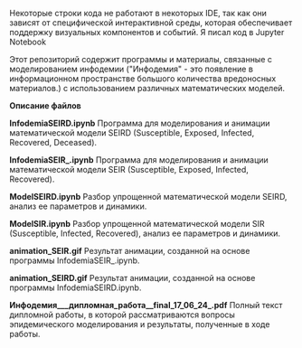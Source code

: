 Некоторые строки кода не работают в некоторых IDE, так как они зависят от специфической интерактивной среды, которая обеспечивает поддержку визуальных компонентов и событий. 
Я писал код в Jupyter Notebook

Этот репозиторий содержит программы и материалы, связанные с моделированием инфодемии ("Инфодемия" - это появление в информационном пространстве большого количества вредоносных материалов.) 
с использованием различных математических моделей.

**Описание файлов**

**InfodemiaSEIRD.ipynb**
Программа для моделирования и анимации математической модели SEIRD (Susceptible, Exposed, Infected, Recovered, Deceased).

**InfodemiaSEIR_.ipynb**
Программа для моделирования и анимации математической модели SEIR (Susceptible, Exposed, Infected, Recovered).

**ModelSEIRD.ipynb**
Разбор упрощенной математической модели SEIRD, анализ ее параметров и динамики.

**ModelSIR.ipynb**
Разбор упрощенной математической модели SIR (Susceptible, Infected, Recovered), анализ ее параметров и динамики.

**animation_SEIR.gif**
Результат анимации, созданной на основе программы InfodemiaSEIR_.ipynb.

**animation_SEIRD.gif**
Результат анимации, созданной на основе программы InfodemiaSEIRD.ipynb.

**Инфодемия___дипломная_работа__final_17_06_24_.pdf**
Полный текст дипломной работы, в которой рассматриваются вопросы эпидемического моделирования и результаты, полученные в ходе работы.
